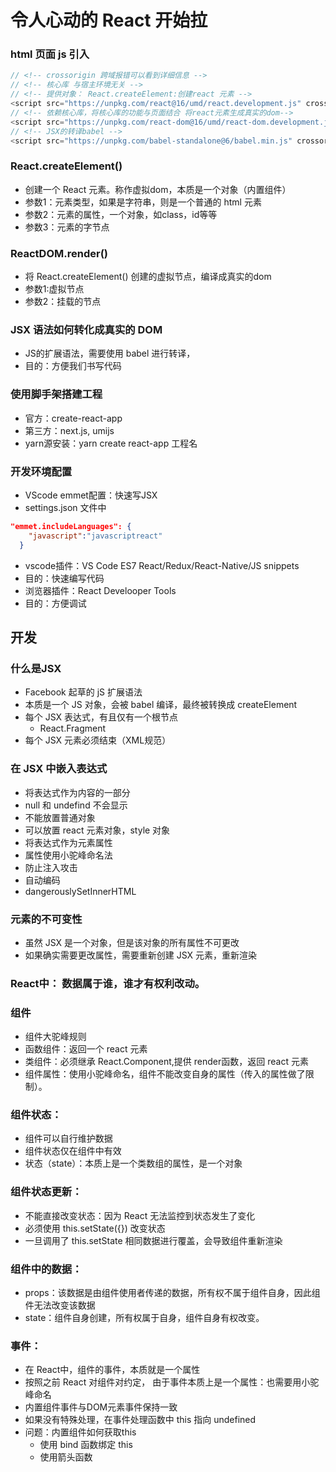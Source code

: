 # 令人心动的 React 开始拉

### html 页面 js 引入
```js
// <!-- crossorigin 跨域报错可以看到详细信息 -->
// <!-- 核心库 与宿主环境无关 -->
// <!-- 提供对象： React.createElement:创建react 元素 -->
<script src="https://unpkg.com/react@16/umd/react.development.js" crossorigin></script>
// <!-- 依赖核心库，将核心库的功能与页面结合 将react元素生成真实的dom-->
<script src="https://unpkg.com/react-dom@16/umd/react-dom.development.js" crossorigin></script>
// <!-- JSX的转译babel -->
<script src="https://unpkg.com/babel-standalone@6/babel.min.js" crossorigin></script>
```
### React.createElement()

- 创建一个 React 元素。称作虚拟dom，本质是一个对象（内置组件）
- 参数1：元素类型，如果是字符串，则是一个普通的 html 元素
- 参数2：元素的属性，一个对象，如class，id等等
- 参数3：元素的字节点

### ReactDOM.render()
- 将 React.createElement() 创建的虚拟节点，编译成真实的dom
- 参数1:虚拟节点
- 参数2：挂载的节点

### JSX 语法如何转化成真实的 DOM
- JS的扩展语法，需要使用 babel 进行转译，
- 目的：方便我们书写代码

### 使用脚手架搭建工程
- 官方：create-react-app
- 第三方：next.js, umijs
- yarn源安装：yarn create react-app 工程名


### 开发环境配置

- VScode emmet配置：快速写JSX
- settings.json 文件中
```json
"emmet.includeLanguages": {
    "javascript":"javascriptreact"
  }
```
- vscode插件：VS Code ES7 React/Redux/React-Native/JS snippets
- 目的：快速编写代码
- 浏览器插件：React Develooper Tools
- 目的：方便调试



## 开发

### 什么是JSX
- Facebook 起草的 jS 扩展语法
- 本质是一个 JS 对象，会被 babel 编译，最终被转换成 createElement
- 每个 JSX 表达式，有且仅有一个根节点
  - React.Fragment
- 每个 JSX 元素必须结束（XML规范）

### 在 JSX 中嵌入表达式
- 将表达式作为内容的一部分
 - null 和 undefind 不会显示
 - 不能放置普通对象
 - 可以放置 react 元素对象，style 对象
- 将表达式作为元素属性
- 属性使用小驼峰命名法
- 防止注入攻击
 - 自动编码
 - dangerouslySetInnerHTML

### 元素的不可变性
- 虽然 JSX 是一个对象，但是该对象的所有属性不可更改
- 如果确实需要更改属性，需要重新创建 JSX 元素，重新渲染

### React中： 数据属于谁，谁才有权利改动。

### 组件
- 组件大驼峰规则
- 函数组件：返回一个 react 元素
- 类组件：必须继承 React.Component,提供 render函数，返回 react 元素
- 组件属性：使用小驼峰命名，组件不能改变自身的属性（传入的属性做了限制）。


### 组件状态：
- 组件可以自行维护数据
- 组件状态仅在组件中有效
- 状态（state）：本质上是一个类数组的属性，是一个对象

### 组件状态更新：
- 不能直接改变状态：因为 React 无法监控到状态发生了变化
- 必须使用 this.setState({}) 改变状态
- 一旦调用了 this.setState 相同数据进行覆盖，会导致组件重新渲染

### 组件中的数据：
- props：该数据是由组件使用者传递的数据，所有权不属于组件自身，因此组件无法改变该数据
- state：组件自身创建，所有权属于自身，组件自身有权改变。

### 事件：
- 在 React中，组件的事件，本质就是一个属性
- 按照之前 React 对组件对约定， 由于事件本质上是一个属性：也需要用小驼峰命名
- 内置组件事件与DOM元素事件保持一致
- 如果没有特殊处理，在事件处理函数中 this 指向 undefined
- 问题：内置组件如何获取this
  - 使用 bind 函数绑定 this
  - 使用箭头函数